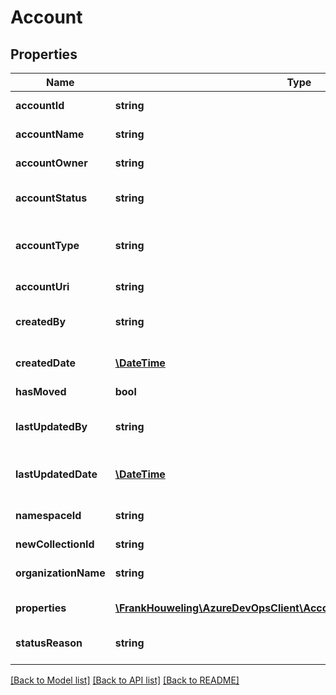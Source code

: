 # Account

## Properties
Name | Type | Description | Notes
------------ | ------------- | ------------- | -------------
**accountId** | **string** | Identifier for an Account | [optional] 
**accountName** | **string** | Name for an account | [optional] 
**accountOwner** | **string** | Owner of account | [optional] 
**accountStatus** | **string** | Current account status | [optional] 
**accountType** | **string** | Type of account: Personal, Organization | [optional] 
**accountUri** | **string** | Uri for an account | [optional] 
**createdBy** | **string** | Who created the account | [optional] 
**createdDate** | [**\DateTime**](\DateTime.md) | Date account was created | [optional] 
**hasMoved** | **bool** |  | [optional] 
**lastUpdatedBy** | **string** | Identity of last person to update the account | [optional] 
**lastUpdatedDate** | [**\DateTime**](\DateTime.md) | Date account was last updated | [optional] 
**namespaceId** | **string** | Namespace for an account | [optional] 
**newCollectionId** | **string** |  | [optional] 
**organizationName** | **string** | Organization that created the account | [optional] 
**properties** | [**\FrankHouweling\AzureDevOpsClient\Account\Model\PropertiesCollection**](PropertiesCollection.md) | Extended properties | [optional] 
**statusReason** | **string** | Reason for current status | [optional] 

[[Back to Model list]](../README.md#documentation-for-models) [[Back to API list]](../README.md#documentation-for-api-endpoints) [[Back to README]](../README.md)


